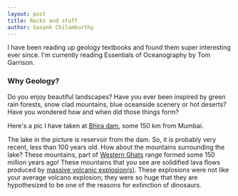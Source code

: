 ```yaml
---
layout: post
title: Rocks and stuff
author: Sasank Chilamkurthy
---
```



I have been reading up geology textbooks and found them super interesting ever since. I'm currently reading Essentials of Oceanography by Tom Garrison.

### Why Geology?

Do you enjoy beautiful landscapes? Have you ever been inspired by green rain forests, snow clad mountains, blue oceanside scenery or hot deserts? Have you wondered how and when did those things form?

Here's a pic I have taken at [Bhira dam](https://www.google.com/maps/place/Bhira,+Patnus,+Maharashtra+402308/@18.4603504,73.3871827,16.02z/data=!4m5!3m4!1s0x3be81f445b1f8c23:0xd0c5601332018f63!8m2!3d18.4565845!4d73.3880373), some 150 km from Mumbai.

<figure>
<amp-img alt='View from Bhira Dam' width="2048" height="1536" layout="responsive" src="/assets/images/geology/landscapes/bhira-dam.jpg"></amp-img>
</figure>

The lake in the picture is reservoir from the dam. So, it is probably very recent, less than 100 years old. How about the mountains surrounding the lake? These mountains, part of [Western Ghats](https://en.wikipedia.org/wiki/Western_Ghats#Geology) range formed some 150 million years ago! These mountains that you see are solidified lava flows produced by [massive volcanic explosion(s)](https://en.wikipedia.org/wiki/Deccan_Traps). These explosions were not like your average volcano explosion; they were so huge that they are hypothesized to be one of the reasons for extinction of dinosaurs.
